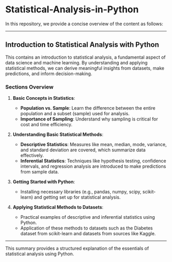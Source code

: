 # Statistical-Analysis-in-Python 

In this repository, we provide a concise overview of the content as follows:

---

## Introduction to Statistical Analysis with Python

This contains an introduction to statistical analysis, a fundamental aspect of data science and machine learning. By understanding and applying statistical methods, we can derive meaningful insights from datasets, make predictions, and inform decision-making.

### Sections Overview

1. **Basic Concepts in Statistics**:
   - **Population vs. Sample**: Learn the difference between the entire population and a subset (sample) used for analysis.
   - **Importance of Sampling**: Understand why sampling is critical for cost and time efficiency.

2. **Understanding Basic Statistical Methods**:
   - **Descriptive Statistics**: Measures like mean, median, mode, variance, and standard deviation are covered, which summarize data effectively.
   - **Inferential Statistics**: Techniques like hypothesis testing, confidence intervals, and regression analysis are introduced to make predictions from sample data.

3. **Getting Started with Python**:
   - Installing necessary libraries (e.g., pandas, numpy, scipy, scikit-learn) and getting set up for statistical analysis.

4. **Applying Statistical Methods to Datasets**:
   - Practical examples of descriptive and inferential statistics using Python.
   - Application of these methods to datasets such as the Diabetes dataset from scikit-learn and datasets from sources like Kaggle.

---

This summary provides a structured explanation of the essentials of statistical analysis using Python.
